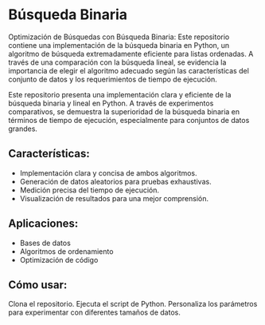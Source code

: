# Búsqueda Binaria
Optimización de Búsquedas con Búsqueda Binaria: Este repositorio contiene una implementación de la búsqueda binaria en Python, un algoritmo de búsqueda extremadamente eficiente para listas ordenadas. A través de una comparación con la búsqueda lineal, se evidencia la importancia de elegir el algoritmo adecuado según las características del conjunto de datos y los requerimientos de tiempo de ejecución.

Este repositorio presenta una implementación clara y eficiente de la búsqueda binaria y lineal en Python. A través de experimentos comparativos, se demuestra la superioridad de la búsqueda binaria en términos de tiempo de ejecución, especialmente para conjuntos de datos grandes.

## Características:

- Implementación clara y concisa de ambos algoritmos.
- Generación de datos aleatorios para pruebas exhaustivas.
- Medición precisa del tiempo de ejecución.
- Visualización de resultados para una mejor comprensión.

## Aplicaciones:

- Bases de datos
- Algoritmos de ordenamiento
- Optimización de código

## Cómo usar:

Clona el repositorio.
Ejecuta el script de Python.
Personaliza los parámetros para experimentar con diferentes tamaños de datos.
